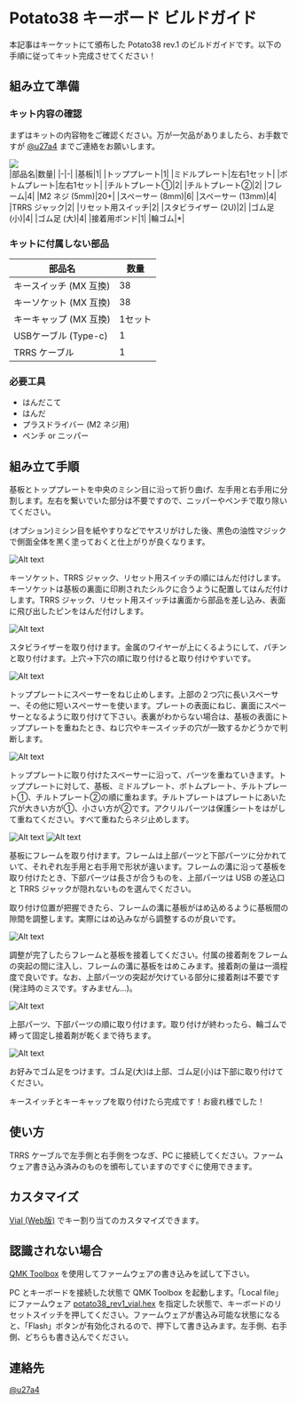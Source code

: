 # Potato38 キーボード ビルドガイド

本記事はキーケットにて頒布した Potato38 rev.1 のビルドガイドです。以下の手順に従ってキット完成させてください！

## 組み立て準備

### キット内容の確認

まずはキットの内容物をご確認ください。万が一欠品がありましたら、お手数ですが [@u27a4](https://twitter.com/u27a4) までご連絡をお願いします。

![](img/kit_all.jpg)  
|部品名|数量|
|-|-|
|基板|1|
|トッププレート|1|
|ミドルプレート|左右1セット|
|ボトムプレート|左右1セット|
|チルトプレート①|2|
|チルトプレート②|2|
|フレーム|4|
|M2 ネジ (5mm)|20+|
|スペーサー (8mm)|6|
|スペーサー (13mm)|4|
|TRRS ジャック|2|
|リセット用スイッチ|2|
|スタビライザー (2U)|2|
|ゴム足 (小)|4|
|ゴム足 (大)|4|
|接着用ボンド|1|
|輪ゴム|*|

### キットに付属しない部品

|部品名|数量|
|-|-|
|キースイッチ (MX 互換)|38|
|キーソケット (MX 互換)|38|
|キーキャップ (MX 互換)|1セット|
|USBケーブル (Type-c)|1|
|TRRS ケーブル|1|

### 必要工具

- はんだこて
- はんだ
- プラスドライバー (M2 ネジ用)
- ペンチ or ニッパー

## 組み立て手順

基板とトッププレートを中央のミシン目に沿って折り曲げ、左手用と右手用に分割します。左右を繋いでいた部分は不要ですので、ニッパーやペンチで取り除いてください。

(オプション)ミシン目を紙やすりなどでヤスリがけした後、黒色の油性マジックで側面全体を黒く塗っておくと仕上がりが良くなります。

![Alt text](<images/スクリーンショット 2024-03-02 052058.png>)

キーソケット、TRRS ジャック、リセット用スイッチの順にはんだ付けします。キーソケットは基板の裏面に印刷されたシルクに合うように配置してはんだ付けします。TRRS ジャック、リセット用スイッチは裏面から部品を差し込み、表面に飛び出したピンをはんだ付けします。

![Alt text](<images/スクリーンショット 2024-03-02 052558.png>)

スタビライザーを取り付けます。金属のワイヤーが上にくるようにして、パチンと取り付けます。上穴→下穴の順に取り付けると取り付けやすいです。

![Alt text](<images/スクリーンショット 2024-03-02 052820.png>)

トッププレートにスペーサーをねじ止めします。上部の２つ穴に長いスペーサー、その他に短いスペーサーを使います。プレートの表面にねじ、裏面にスペーサーとなるように取り付けて下さい。表裏がわからない場合は、基板の表面にトッププレートを重ねたとき、ねじ穴やキースイッチの穴が一致するかどうかで判断します。

![Alt text](<images/スクリーンショット 2024-03-02 053233.png>)

トッププレートに取り付けたスペーサーに沿って、パーツを重ねていきます。トッププレートに対して、基板、ミドルプレート、ボトムプレート、チルトプレート①、チルトプレート②の順に重ねます。チルトプレートはプレートにあいた穴が大きい方が①、小さい方が②です。アクリルパーツは保護シートをはがして重ねてください。すべて重ねたらネジ止めします。

![Alt text](<images/スクリーンショット 2024-03-02 053552.png>)
![Alt text](<images/スクリーンショット 2024-03-02 053735.png>)


基板にフレームを取り付けます。フレームは上部パーツと下部パーツに分かれていて、それぞれ左手用と右手用で形状が違います。フレームの溝に沿って基板を取り付けたとき、下部パーツは長さが合うものを、上部パーツは USB の差込口と TRRS ジャックが隠れないものを選んでください。

取り付け位置が把握できたら、フレームの溝に基板がはめ込めるように基板間の隙間を調整します。実際にはめ込みながら調整するのが良いです。

![Alt text](<images/スクリーンショット 2024-03-02 053945.png>)

調整が完了したらフレームと基板を接着してください。付属の接着剤をフレームの突起の間に注入し、フレームの溝に基板をはめこみます。接着剤の量は一滴程度で良いです。なお、上部パーツの突起が欠けている部分に接着剤は不要です(発注時のミスです。すみません…)。

![Alt text](<images/スクリーンショット 2024-03-02 054159.png>)

上部パーツ、下部パーツの順に取り付けます。取り付けが終わったら、輪ゴムで縛って固定し接着剤が乾くまで待ちます。

![Alt text](<images/スクリーンショット 2024-03-02 054323.png>)

お好みでゴム足をつけます。ゴム足(大)は上部、ゴム足(小)は下部に取り付けてください。

キースイッチとキーキャップを取り付けたら完成です！お疲れ様でした！

## 使い方

TRRS ケーブルで左手側と右手側をつなぎ、PC に接続してください。ファームウェア書き込み済みのものを頒布していますのですぐに使用できます。

## カスタマイズ

[Vial (Web版)](https://vial.rocks/) でキー割り当てのカスタマイズできます。

## 認識されない場合

[QMK Toolbox](https://github.com/qmk/qmk_toolbox/releases/) を使用してファームウェアの書き込みを試して下さい。

PC とキーボードを接続した状態で QMK Toolbox を起動します。「Local file」にファームウェア [potato38_rev1_vial.hex](firmware/potato38_rev1_vial.hex) を指定した状態で、キーボードのリセットスイッチを押してください。ファームウェアが書込み可能な状態になると、「Flash」ボタンが有効化されるので、押下して書き込みます。左手側、右手側、どちらも書き込んでください。

## 連絡先

[@u27a4](https://twitter.com/u27a4)
